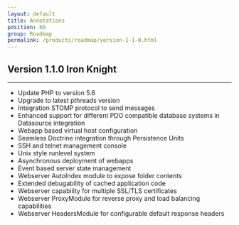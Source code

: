 ```yaml
---
layout: default
title: Annotations
position: 60
group: Roadmap
permalink: /products/roadmap/version-1-1-0.html
---
```


## Version 1.1.0 **Iron Knight**
***
* Update PHP to version 5.6
* Upgrade to latest pthreads version
* Integration STOMP protocol to send messages
* Enhanced support for different PDO compatible database systems in Datasource integration
* Webapp based virtual host configuration
* Seamless Doctrine integration through Persistence Units
* SSH and telnet management console
* Unix style runlevel system
* Asynchronous deployment of webapps
* Event based server state management
* Webserver AutoIndex module to expose folder contents
* Extended debugability of cached application code
* Webserver capability for multiple SSL/TLS certificates
* Webserver ProxyModule for reverse proxy and load balancing capabilities
* Webserver HeadersModule for configurable default response headers